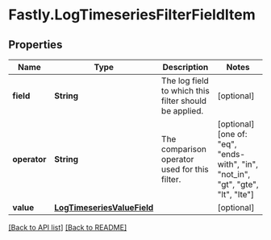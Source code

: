 # Fastly.LogTimeseriesFilterFieldItem

## Properties

Name | Type | Description | Notes
------------ | ------------- | ------------- | -------------
**field** | **String** | The log field to which this filter should be applied. | [optional] 
**operator** | **String** | The comparison operator used for this filter. | [optional]  [one of: "eq", "ends-with", "in", "not_in", "gt", "gte", "lt", "lte"]
**value** | [**LogTimeseriesValueField**](LogTimeseriesValueField.md) |  | [optional] 


[[Back to API list]](../../README.md#endpoints) [[Back to README]](../../README.md)
